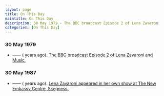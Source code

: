 ```yaml
---
layout: page
title: On This Day
maintitle: On This Day
description: 30 May 1979 - The BBC broadcast Episode 2 of Lena Zavaroni and Music. 30 May 1987 - Lena Zavaroni appeared in her own show at The New Embassy Centre, Skegness.
categories: [On This Day]
---
```


### 30 May 1979
* —— (<span id="age1"></span> years ago). [The BBC broadcast Episode 2 of Lena Zavaroni and Music.](/bbc%20one/lena%20zavaroni%20and%20music/1979/05/30/lena-zavaroni-and-music.html)

### 30 May 1987
* —— (<span id="age1"></span> years ago). [Lena Zavaroni appeared in her own show at The New Embassy Centre, Skegness.](/theatre/the%20lena%20zavaroni%20show/1987/05/30/the-lena-zavaroni-show.html)

<!-- Script for calculating number of years ago -->
<script>
var dob = '19790530';
var year = Number(dob.substr(0, 4));
var month = Number(dob.substr(4, 2)) - 1;
var day = Number(dob.substr(6, 2));
var today = new Date();
var age1 = today.getFullYear() - year;
if (today.getMonth() < month || (today.getMonth() == month && today.getDate() < day)) {
age1--;
}
document.getElementById("age1").innerHTML=age1;

var dob = '19870530';
var year = Number(dob.substr(0, 4));
var month = Number(dob.substr(4, 2)) - 1;
var day = Number(dob.substr(6, 2));
var today = new Date();
var age2 = today.getFullYear() - year;
if (today.getMonth() < month || (today.getMonth() == month && today.getDate() < day)) {
age2--;
}
document.getElementById("age2").innerHTML=age2;
</script>


